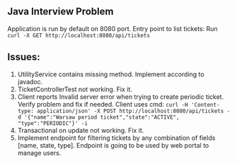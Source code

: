 ## Java Interview Problem
Application is run by default on 8080 port.
Entry point to list tickets:
Run ```curl -X GET http://localhost:8080/api/tickets```

## Issues:
1. UtilityService contains missing method. Implement according to javadoc.
2. TicketControllerTest not working. Fix it.
3. Client reports Invalid server error when trying to create periodic ticket. Verify problem and fix if needed. Client uses cmd:
```curl -H 'Content-type: application/json' -X POST http://localhost:8080/api/tickets -d '{"name":"Warsaw period ticket","state":"ACTIVE", "type":"PERIODIC"}' -i```
4. Transactional on update not working. Fix it.
5. Implement endpoint for filtering tickets by any combination of fields [name, state, type]. Endpoint is going to be used by web portal to manage users. 
